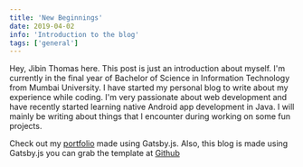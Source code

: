 ```yaml
---
title: 'New Beginnings'
date: 2019-04-02
info: 'Introduction to the blog'
tags: ['general']
---
```


Hey, Jibin Thomas here. This post is just an introduction about myself.
I'm currently in the final year of Bachelor of Science in Information Technology from Mumbai University. I have started my personal blog to write about my experience while coding. I'm very passionate about web development and have recently started learning native Android app development in Java. I will mainly be writing about things that I encounter during working on some fun projects.

Check out my [portfolio](https://jibin.tech/) made using Gatsby.js. Also, this blog is made using Gatsby.js you can grab the template at [Github](https://github.com/jibin2706/gatsby-blog-template)

